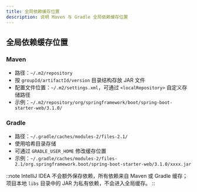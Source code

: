 ```yaml
---
title: 全局依赖缓存位置
description: 说明 Maven 与 Gradle 全局依赖缓存位置
---
```


## 全局依赖缓存位置

### Maven
- 路径：`~/.m2/repository`
- 按 `groupId/artifactId/version` 目录结构存放 JAR 文件
- 配置文件位置：`~/.m2/settings.xml`，可通过 `<localRepository>` 自定义存储路径
- 示例：`~/.m2/repository/org/springframework/boot/spring-boot-starter-web/3.1.0/`

### Gradle
- 路径：`~/.gradle/caches/modules-2/files-2.1/`
- 使用哈希目录存储
- 可通过 `GRADLE_USER_HOME` 修改缓存位置
- 示例：`~/.gradle/caches/modules-2/files-2.1/org.springframework.boot/spring-boot-starter-web/3.1.0/xxxx.jar`

::note
IntelliJ IDEA 不会额外保存依赖，所有依赖来自 Maven 或 Gradle 缓存；项目本地 `libs` 目录中的 JAR 为私有依赖，不会进入全局缓存。
::
